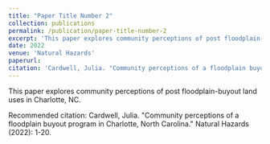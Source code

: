 ```yaml
---
title: "Paper Title Number 2"
collection: publications
permalink: /publication/paper-title-number-2
excerpt: 'This paper explores community perceptions of post floodplain-buyout land uses in Charlotte, NC.'
date: 2022
venue: 'Natural Hazards'
paperurl: 
citation: 'Cardwell, Julia. "Community perceptions of a floodplain buyout program in Charlotte, North Carolina." Natural Hazards (2022): 1-20.'
---
```

This paper explores community perceptions of post floodplain-buyout land uses in Charlotte, NC.

Recommended citation: Cardwell, Julia. "Community perceptions of a floodplain buyout program in Charlotte, North Carolina." Natural Hazards (2022): 1-20.